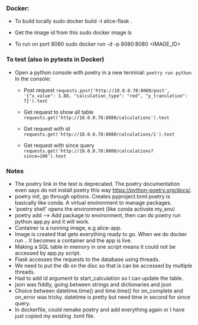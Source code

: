 ### Docker:
- To build locally
sudo docker build -t alice-flask .

- Get the image id from this
sudo docker image ls

- To run on port 8080
sudo docker run -d -p 8080:8080 <IMAGE_ID>

### To test (also in pytests in Docker)
- Open a python console with poetry in a new terminal: `poetry run python`
	In the console:
	- Post request
	`requests.post('http://10.0.0.78:8080/post', '{"x_value": 1.88, "calculation_type": "red", "y_translation": 7}').text`

	- Get request to show all table
	`requests.get('http://10.0.0.78:8080/calculations').text`

	- Get request with id
	`requests.get('http://10.0.0.78:8080/calculations/1').text`

	- Get request with since query
	`requests.get('http://10.0.0.78:8080/calculations?since=100').text`


### Notes
- The poetry link in the test is deprecated. The poetry
   documentation even says do not install poetry this way
   https://python-poetry.org/docs/.
- poetry init, go through options. Creates pyproject.toml poetry is
   basically like conda. A virtual environment to manage packages.
- 'poetry shell' opens the environment (like conda activate my_env)
- poetry add <package name> --> Add package to environment, then can do
   poetry run python app.py and it will work.
- Container is a running image, e.g alice-app.
- Image is created that gets everything ready to go. When we do docker
   run .. it becomes a container and the app is live.
- Making a SQL table in memory in one script means it could not be
   accessed by app.py script.
- Flask accesses the requests to the database using threads.
- We need to put the db on the disc so that is can be accessed by
   multiple threads.
- Had to add id argument to start_calculation so I can update the table.
- json was fiddly, going between strings and dictionaries and json
- Choice between datetime.time() and time.time() for on_complete and
   on_error was tricky. datetime is pretty but need time in second for
   since query.
- In dockerfile, could remake poetry and add everything again or I have
   just copied my existing .toml file.
